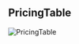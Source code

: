 ## PricingTable
![PricingTable](https://github.com/user-attachments/assets/d7625fbc-8c98-4f8a-8874-5852ae04cc0f)
